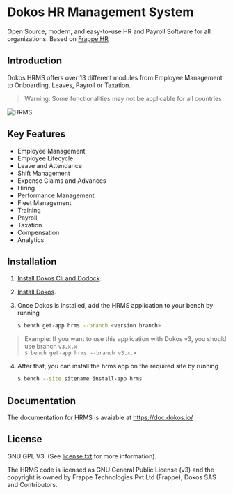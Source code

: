 # Dokos HR Management System

Open Source, modern, and easy-to-use HR and Payroll Software for all organizations.
Based on [Frappe HR](https://github.com/frappe/hrms)

## Introduction

Dokos HRMS offers over 13 different modules from Employee Management to Onboarding, Leaves, Payroll or Taxation.

> Warning: Some functionalities may not be applicable for all countries

![HRMS](hrms.png)

## Key Features

- Employee Management
- Employee Lifecycle
- Leave and Attendance
- Shift Management
- Expense Claims and Advances
- Hiring
- Performance Management
- Fleet Management
- Training
- Payroll
- Taxation
- Compensation
- Analytics

## Installation

1. [Install Dokos Cli and Dodock](https://doc.dokos.io/fr/getting-started).
2. [Install Dokos](https://gitlab.com/dokos/dokos).
3. Once Dokos is installed, add the HRMS application to your bench by running

    ```sh
    $ bench get-app hrms --branch <version branch>
    ```

> Example: If you want to use this application with Dokos v3, you should use branch `v3.x.x`  
> `$ bench get-app hrms --branch v3.x.x`

4. After that, you can install the hrms app on the required site by running
    ```sh
    $ bench --site sitename install-app hrms
    ```

## Documentation

The documentation for HRMS is avaiable at https://doc.dokos.io/

## License

GNU GPL V3. (See [license.txt](license.txt) for more information).

The HRMS code is licensed as GNU General Public License (v3) and the copyright is owned by Frappe Technologies Pvt Ltd (Frappe), Dokos SAS and Contributors.
